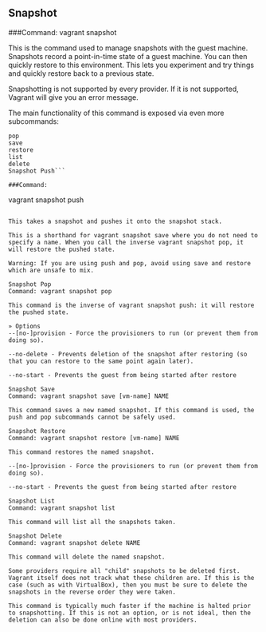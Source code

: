 Snapshot
------------

###Command: vagrant snapshot

This is the command used to manage snapshots with the guest machine. Snapshots record a point-in-time state of a guest machine. You can then quickly restore to this environment. This lets you experiment and try things and quickly restore back to a previous state.

Snapshotting is not supported by every provider. If it is not supported, Vagrant will give you an error message.

The main functionality of this command is exposed via even more subcommands:

```push
pop
save
restore
list
delete
Snapshot Push```

###Command: 
```
vagrant snapshot push
```

This takes a snapshot and pushes it onto the snapshot stack.

This is a shorthand for vagrant snapshot save where you do not need to specify a name. When you call the inverse vagrant snapshot pop, it will restore the pushed state.

Warning: If you are using push and pop, avoid using save and restore which are unsafe to mix.

Snapshot Pop
Command: vagrant snapshot pop

This command is the inverse of vagrant snapshot push: it will restore the pushed state.

» Options
--[no-]provision - Force the provisioners to run (or prevent them from doing so).

--no-delete - Prevents deletion of the snapshot after restoring (so that you can restore to the same point again later).

--no-start - Prevents the guest from being started after restore

Snapshot Save
Command: vagrant snapshot save [vm-name] NAME

This command saves a new named snapshot. If this command is used, the push and pop subcommands cannot be safely used.

Snapshot Restore
Command: vagrant snapshot restore [vm-name] NAME

This command restores the named snapshot.

--[no-]provision - Force the provisioners to run (or prevent them from doing so).

--no-start - Prevents the guest from being started after restore

Snapshot List
Command: vagrant snapshot list

This command will list all the snapshots taken.

Snapshot Delete
Command: vagrant snapshot delete NAME

This command will delete the named snapshot.

Some providers require all "child" snapshots to be deleted first. Vagrant itself does not track what these children are. If this is the case (such as with VirtualBox), then you must be sure to delete the snapshots in the reverse order they were taken.

This command is typically much faster if the machine is halted prior to snapshotting. If this is not an option, or is not ideal, then the deletion can also be done online with most providers.

